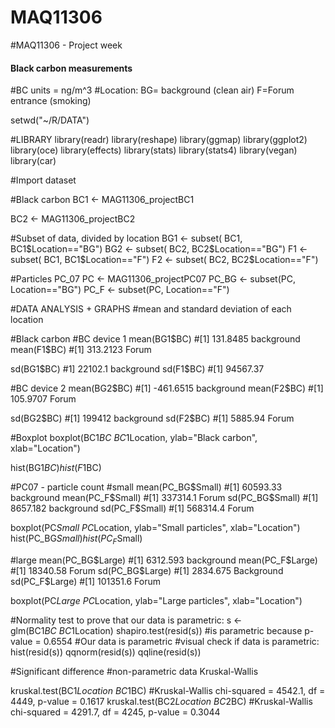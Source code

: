 # MAQ11306
#MAQ11306 - Project week
#### Black carbon measurements
#BC units = ng/m^3
#Location: BG= background (clean air) F=Forum entrance (smoking)
 
setwd("~/R/DATA")

#LIBRARY 
library(readr)
library(reshape)
library(ggmap)
library(ggplot2)
library(oce)
library(effects)
library(stats)
library(stats4)
library(vegan)
library(car)

#Import dataset

#Black carbon 
BC1 <- MAG11306_projectBC1

BC2 <- MAG11306_projectBC2

#Subset of data, divided by location
BG1 <- subset( BC1, BC1$Location=="BG")
BG2 <- subset( BC2, BC2$Location=="BG")
F1 <- subset( BC1, BC1$Location=="F")
F2 <- subset( BC2, BC2$Location=="F")

#Particles PC_07
PC <- MAG11306_projectPC07
PC_BG <- subset(PC, Location=="BG")
PC_F <- subset(PC, Location=="F")


#DATA ANALYSIS + GRAPHS 
#mean and standard deviation of each location 

#Black carbon
#BC device 1
mean(BG1$BC) #[1] 131.8485 background
mean(F1$BC) #[1] 313.2123 Forum

sd(BG1$BC) #1] 22102.1 background
sd(F1$BC) #[1] 94567.37

#BC device 2
mean(BG2$BC) #[1] -461.6515 background
mean(F2$BC) #[1] 105.9707 Forum

sd(BG2$BC) #[1] 199412 background
sd(F2$BC) #[1] 5885.94 Forum

#Boxplot 
boxplot(BC1$BC~BC1$Location, ylab="Black carbon", xlab="Location")

hist(BG1$BC)
hist(F1$BC)

#PC07 - particle count
#small
mean(PC_BG$Small) #[1] 60593.33 background
mean(PC_F$Small) #[1] 337314.1 Forum 
sd(PC_BG$Small) #[1] 8657.182 background
sd(PC_F$Small) #[1] 568314.4 Forum

boxplot(PC$Small~PC$Location, ylab="Small particles", xlab="Location")
hist(PC_BG$Small)
hist(PC_F$Small)

#large
mean(PC_BG$Large)  #[1] 6312.593 background
mean(PC_F$Large)   #[1] 18340.58  Forum
sd(PC_BG$Large)    #[1] 2834.675 Background
sd(PC_F$Large)     #[1] 101351.6 Forum 

boxplot(PC$Large~PC$Location, ylab="Large particles", xlab="Location")



#Normality test to prove that our data is parametric: 
s <- glm(BC1$BC~BC1$Location)
shapiro.test(resid(s)) #is parametric because p-value = 0.6554
#Our data is parametric
#visual check if data is parametric: 
hist(resid(s))
qqnorm(resid(s))
qqline(resid(s))

#Significant difference
#non-parametric data Kruskal-Wallis

kruskal.test(BC1$Location~BC1$BC)
#Kruskal-Wallis chi-squared = 4542.1, df = 4449, p-value = 0.1617
kruskal.test(BC2$Location~BC2$BC)
#Kruskal-Wallis chi-squared = 4291.7, df = 4245, p-value = 0.3044




